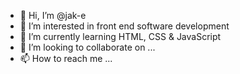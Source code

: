- 👋 Hi, I’m @jak-e
- 👀 I’m interested in front end software development
- 🌱 I’m currently learning HTML, CSS & JavaScript 
- 💞️ I’m looking to collaborate on ...
- 📫 How to reach me ...

<!---
jak-e/jak-e is a ✨ special ✨ repository because its `README.md` (this file) appears on your GitHub profile.
You can click the Preview link to take a look at your changes.
--->
